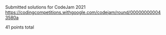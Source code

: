 Submitted solutions for CodeJam 2021  
https://codingcompetitions.withgoogle.com/codejam/round/000000000043580a  
  
41 points total
